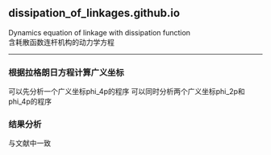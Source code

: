 ## dissipation_of_linkages.github.io
Dynamics equation of linkage with dissipation function  
含耗散函数连杆机构的动力学方程
****
### 根据拉格朗日方程计算广义坐标
可以先分析一个广义坐标phi_4p的程序
可以同时分析两个广义坐标phi_2p和phi_4p的程序


### 结果分析
与文献中一致
